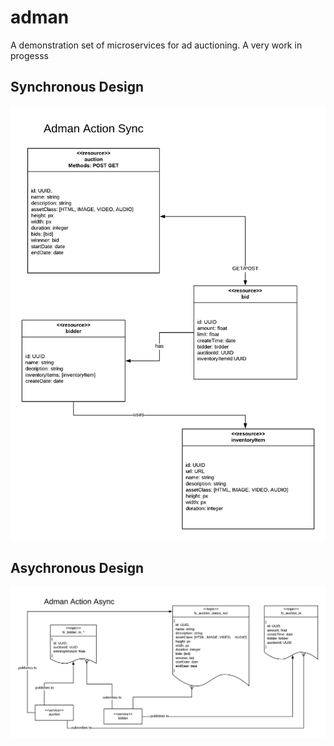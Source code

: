 # adman
A demonstration set of microservices for ad auctioning. A very work in progesss

## Synchronous Design

![Synchronous Design](images/sync.png)


## Asychronous Design

![Asynchronous Design](images/async.png)
